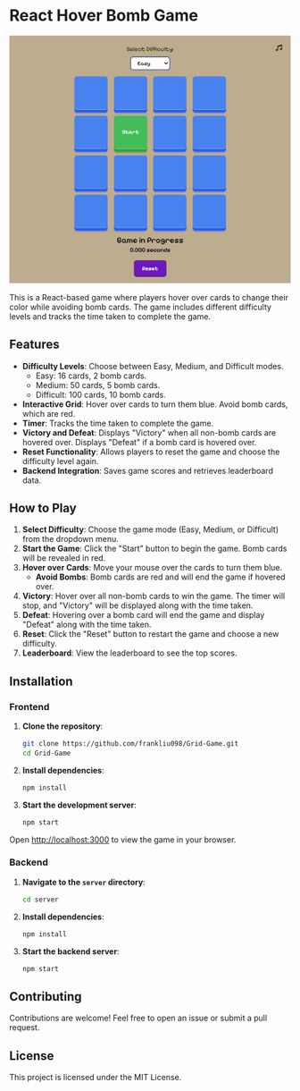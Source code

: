 # React Hover Bomb Game

![React Hover Bomb Game](./assets/game.png)

This is a React-based game where players hover over cards to change their color while avoiding bomb cards. The game includes different difficulty levels and tracks the time taken to complete the game.

## Features

- **Difficulty Levels**: Choose between Easy, Medium, and Difficult modes.
  - Easy: 16 cards, 2 bomb cards.
  - Medium: 50 cards, 5 bomb cards.
  - Difficult: 100 cards, 10 bomb cards.
- **Interactive Grid**: Hover over cards to turn them blue. Avoid bomb cards, which are red.
- **Timer**: Tracks the time taken to complete the game.
- **Victory and Defeat**: Displays "Victory" when all non-bomb cards are hovered over. Displays "Defeat" if a bomb card is hovered over.
- **Reset Functionality**: Allows players to reset the game and choose the difficulty level again.
- **Backend Integration**: Saves game scores and retrieves leaderboard data.

## How to Play

1. **Select Difficulty**: Choose the game mode (Easy, Medium, or Difficult) from the dropdown menu.
2. **Start the Game**: Click the "Start" button to begin the game. Bomb cards will be revealed in red.
3. **Hover over Cards**: Move your mouse over the cards to turn them blue.
   - **Avoid Bombs**: Bomb cards are red and will end the game if hovered over.
4. **Victory**: Hover over all non-bomb cards to win the game. The timer will stop, and "Victory" will be displayed along with the time taken.
5. **Defeat**: Hovering over a bomb card will end the game and display "Defeat" along with the time taken.
6. **Reset**: Click the "Reset" button to restart the game and choose a new difficulty.
7. **Leaderboard**: View the leaderboard to see the top scores.

## Installation

### Frontend

1. **Clone the repository**:

   ```bash
   git clone https://github.com/frankliu098/Grid-Game.git
   cd Grid-Game
   ```

2. **Install dependencies**:

   ```bash
   npm install
   ```

3. **Start the development server**:
   ```bash
   npm start
   ```

Open [http://localhost:3000](http://localhost:3000) to view the game in your browser.

### Backend

1. **Navigate to the `server` directory**:

   ```bash
   cd server
   ```

2. **Install dependencies**:

   ```bash
   npm install
   ```

3. **Start the backend server**:
   ```bash
   npm start
   ```

## Contributing

Contributions are welcome! Feel free to open an issue or submit a pull request.

## License

This project is licensed under the MIT License.
